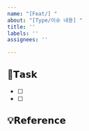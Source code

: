 ```yaml
---
name: "[Feat/] "
about: "[Type/이슈 내용] "
title: ''
labels: ''
assignees: ''

---
```


## 📌𝗧𝗮𝘀𝗸
- [ ] 
- [ ] 

## 💡𝗥𝗲𝗳𝗲𝗿𝗲𝗻𝗰𝗲
